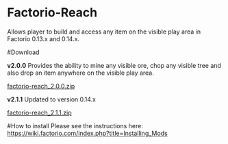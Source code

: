 # Factorio-Reach
Allows player to build and access any item on the visible play area in Factorio 0.13.x and 0.14.x.

#Download

**v2.0.0** Provides the ability to mine any visible ore, chop any visible tree and also drop an item anywhere on the visible play area.

[factorio-reach_2.0.0.zip](https://github.com/CplSyx/Factorio-Reach/releases/download/v2.0.0/factorio-reach_2.0.0.zip)

**v2.1.1** Updated to version 0.14.x

[factorio-reach_2.1.1.zip](https://github.com/CplSyx/Factorio-Reach/releases/download/v2.1.1/factorio-reach_2.1.1.zip)


#How to install
Please see the instructions here: https://wiki.factorio.com/index.php?title=Installing_Mods

